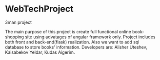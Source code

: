 # WebTechProject
3man project

The main purpose of this project is create full functional online book-shopping site using 
advatages of angular framework only.
Project includes both front and back-end(flask) realization.
Also we want to add sql database to store books' information.
Developers are:
Alisher Uteshev,
Kaisabekov Yeldar,
Kudas Aigerim.